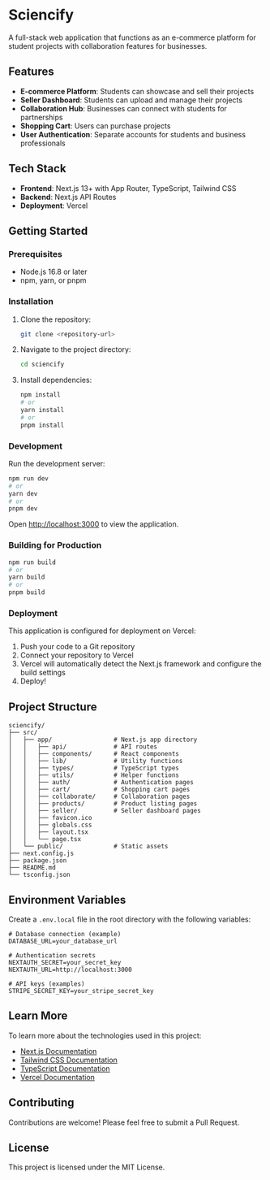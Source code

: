 # Sciencify

A full-stack web application that functions as an e-commerce platform for student projects with collaboration features for businesses.

## Features

- **E-commerce Platform**: Students can showcase and sell their projects
- **Seller Dashboard**: Students can upload and manage their projects
- **Collaboration Hub**: Businesses can connect with students for partnerships
- **Shopping Cart**: Users can purchase projects
- **User Authentication**: Separate accounts for students and business professionals

## Tech Stack

- **Frontend**: Next.js 13+ with App Router, TypeScript, Tailwind CSS
- **Backend**: Next.js API Routes
- **Deployment**: Vercel

## Getting Started

### Prerequisites

- Node.js 16.8 or later
- npm, yarn, or pnpm

### Installation

1. Clone the repository:
   ```bash
   git clone <repository-url>
   ```

2. Navigate to the project directory:
   ```bash
   cd sciencify
   ```

3. Install dependencies:
   ```bash
   npm install
   # or
   yarn install
   # or
   pnpm install
   ```

### Development

Run the development server:

```bash
npm run dev
# or
yarn dev
# or
pnpm dev
```

Open [http://localhost:3000](http://localhost:3000) to view the application.

### Building for Production

```bash
npm run build
# or
yarn build
# or
pnpm build
```

### Deployment

This application is configured for deployment on Vercel:

1. Push your code to a Git repository
2. Connect your repository to Vercel
3. Vercel will automatically detect the Next.js framework and configure the build settings
4. Deploy!

## Project Structure

```
sciencify/
├── src/
│   ├── app/                 # Next.js app directory
│   │   ├── api/             # API routes
│   │   ├── components/      # React components
│   │   ├── lib/             # Utility functions
│   │   ├── types/           # TypeScript types
│   │   ├── utils/           # Helper functions
│   │   ├── auth/            # Authentication pages
│   │   ├── cart/            # Shopping cart pages
│   │   ├── collaborate/     # Collaboration pages
│   │   ├── products/        # Product listing pages
│   │   ├── seller/          # Seller dashboard pages
│   │   ├── favicon.ico
│   │   ├── globals.css
│   │   ├── layout.tsx
│   │   └── page.tsx
│   └── public/              # Static assets
├── next.config.js
├── package.json
├── README.md
└── tsconfig.json
```

## Environment Variables

Create a `.env.local` file in the root directory with the following variables:

```env
# Database connection (example)
DATABASE_URL=your_database_url

# Authentication secrets
NEXTAUTH_SECRET=your_secret_key
NEXTAUTH_URL=http://localhost:3000

# API keys (examples)
STRIPE_SECRET_KEY=your_stripe_secret_key
```

## Learn More

To learn more about the technologies used in this project:

- [Next.js Documentation](https://nextjs.org/docs)
- [Tailwind CSS Documentation](https://tailwindcss.com/docs)
- [TypeScript Documentation](https://www.typescriptlang.org/docs/)
- [Vercel Documentation](https://vercel.com/docs)

## Contributing

Contributions are welcome! Please feel free to submit a Pull Request.

## License

This project is licensed under the MIT License.